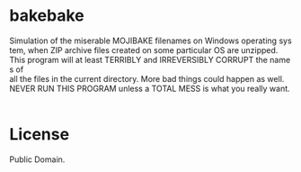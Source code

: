 # bakebake
Simulation of the miserable MOJIBAKE filenames on Windows operating system,
when ZIP archive files created on some particular OS are unzipped.
 
This program will at least TERRIBLY and IRREVERSIBLY CORRUPT the names of
all the files in the current directory. More bad things could happen as well.
NEVER RUN THIS PROGRAM unless a TOTAL MESS is what you really want.
 
# License
Public Domain.
